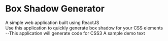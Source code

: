 # Box Shadow Generator
A simple web application built using ReactJS  
Use this application to quickly generate box shadow for your CSS elements
--This application will generate code for CSS3 
A sample demo text 
